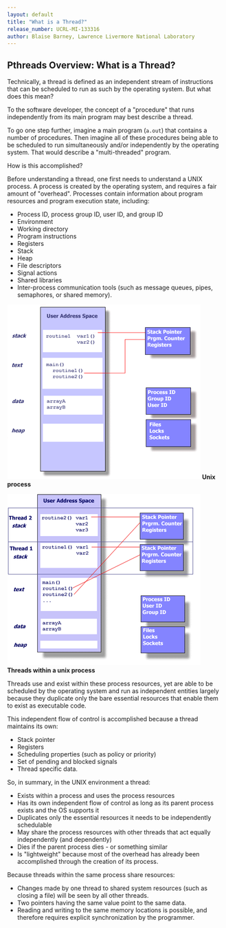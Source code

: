```yaml
---
layout: default
title: "What is a Thread?"
release_number: UCRL-MI-133316
author: Blaise Barney, Lawrence Livermore National Laboratory
---
```


## Pthreads Overview: What is a Thread?

Technically, a thread is defined as an independent stream of instructions that can be scheduled to run as such by the operating system. But what does this mean?

To the software developer, the concept of a "procedure" that runs independently from its main program may best describe a thread.

To go one step further, imagine a main program (`a.out`) that contains a number of procedures. Then imagine all of these procedures being able to be scheduled to run simultaneously and/or independently by the operating system. That would describe a "multi-threaded" program.

How is this accomplished?

Before understanding a thread, one first needs to understand a UNIX process. A process is created by the operating system, and requires a fair amount of "overhead". Processes contain information about program resources and program execution state, including:

* Process ID, process group ID, user ID, and group ID
* Environment
* Working directory
* Program instructions
* Registers
* Stack
* Heap
* File descriptors
* Signal actions
* Shared libraries
* Inter-process communication tools (such as message queues, pipes, semaphores, or shared memory).

![Process caption="TEST"](images/process.gif)
**Unix process**

![Threads caption="TEST2"](images/thread.gif)
**Threads within a unix process**

Threads use and exist within these process resources, yet are able to be scheduled by the operating system and run as independent entities largely because they duplicate only the bare essential resources that enable them to exist as executable code.

This independent flow of control is accomplished because a thread maintains its own:
* Stack pointer
* Registers
* Scheduling properties (such as policy or priority)
* Set of pending and blocked signals
* Thread specific data.

So, in summary, in the UNIX environment a thread:
* Exists within a process and uses the process resources
* Has its own independent flow of control as long as its parent process exists and the OS supports it
* Duplicates only the essential resources it needs to be independently schedulable
* May share the process resources with other threads that act equally independently (and dependently)
* Dies if the parent process dies - or something similar
* Is "lightweight" because most of the overhead has already been accomplished through the creation of its process.

Because threads within the same process share resources:
* Changes made by one thread to shared system resources (such as closing a file) will be seen by all other threads.
* Two pointers having the same value point to the same data.
* Reading and writing to the same memory locations is possible, and therefore requires explicit synchronization by the programmer.
